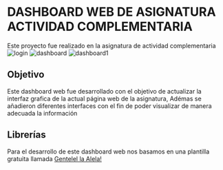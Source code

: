 
# DASHBOARD WEB DE ASIGNATURA ACTIVIDAD COMPLEMENTARIA
Este proyecto fue realizado en la asignatura de actividad complementaria
![login](https://user-images.githubusercontent.com/33507392/111036102-819c7600-83eb-11eb-9d06-094bb211f5d8.png)
![dashboard](https://user-images.githubusercontent.com/33507392/111036105-852ffd00-83eb-11eb-97d0-32814f216419.png)
![dashboard1](https://user-images.githubusercontent.com/33507392/111036107-87925700-83eb-11eb-95cc-c75d68cf0f30.png)
## Objetivo
Este dashboard web fue desarrollado con el objetivo de actualizar la interfaz grafica de la actual página web de la asignatura, Adémas se añadieron diferentes interfaces con el fin de poder visualizar de manera adecuada la información
## Librerías
Para el desarrollo de este dashboard web nos basamos en una plantilla gratuita llamada [Gentelel la Alela!](http://https://colorlib.com/polygon/gentelella/ "Gentellela Alela!")

